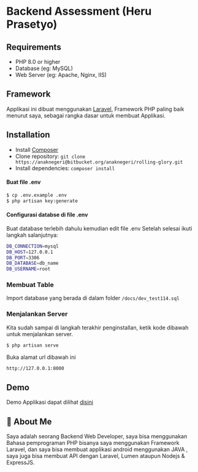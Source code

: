 # Backend Assessment (Heru Prasetyo)

## Requirements

-   PHP 8.0 or higher
-   Database (eg: MySQL)
-   Web Server (eg: Apache, Nginx, IIS)

## Framework

Applikasi ini dibuat menggunakan [Laravel](http://laravel.com), Framework PHP paling baik menurut saya, sebagai rangka dasar untuk membuat Applikasi.

## Installation

-   Install [Composer](https://getcomposer.org/download)
-   Clone repository: `git clone https://anaknegeri@bitbucket.org/anaknegeri/rolling-glory.git`
-   Install dependencies: `composer install`

#### Buat file .env

```sh
$ cp .env.example .env
$ php artisan key:generate
```

#### Configurasi databse di file .env

Buat database terlebih dahulu kemudian edit file .env
Setelah selesai ikuti langkah salanjutnya:

```sh
DB_CONNECTION=mysql
DB_HOST=127.0.0.1
DB_PORT=3306
DB_DATABASE=db_name
DB_USERNAME=root
```

### Membuat Table

Import database yang berada di dalam folder `/docs/dev_test114.sql`

### Menjalankan Server

Kita sudah sampai di langkah terakhir penginstallan, ketik kode dibawah untuk menjalankan server.

```sh
$ php artisan serve
```

Buka alamat url dibawah ini

```sh
http://127.0.0.1:8000
```


## Demo

Demo Applikasi dapat dilihat [disini](https://herupras-pitjarus.herokuapp.com/)


## 🚀 About Me

Saya adalah seorang Backend Web Developer, saya bisa menggunakan Bahasa pemprograman PHP bisanya saya menggunakan Framework Laravel, dan saya bisa membuat applikasi android menggunakan JAVA , saya juga bisa membuat API dengan Laravel, Lumen ataupun Nodejs & ExpressJS.
